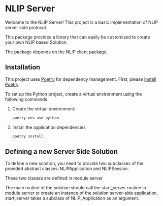 # NLIP Server  

Welcome to the NLIP Server! This project is a basic implementation of NLIP server side protocol. 

This package provides a library that can easily be customized to 
create your own NLIP based Solution. 

The package depends on the NLIP client package. 


## Installation

This project uses [Poetry](https://python-poetry.org/docs/) for dependency management. First, please [install Poetry](https://python-poetry.org/docs/#installation).

To set up the Python project, create a virtual environment using the following commands.

1. Create the virtual environment:
    ```bash
    poetry env use python
    ```
  
2. Install the application dependencies
    ```bash
    poetry install
    ```
## Defining a new Server Side Solution 

To define a new solution, you need to provide two subclasses of the provided abstract classes: NLIPApplicaiton and NLIPSession. 

These two classes are defined in module server

The main routine of the solution should call the start_server routine in module server to create an instance of the solution server-side application. start_server takes a subclass of NLIP_Application as an argument. 
